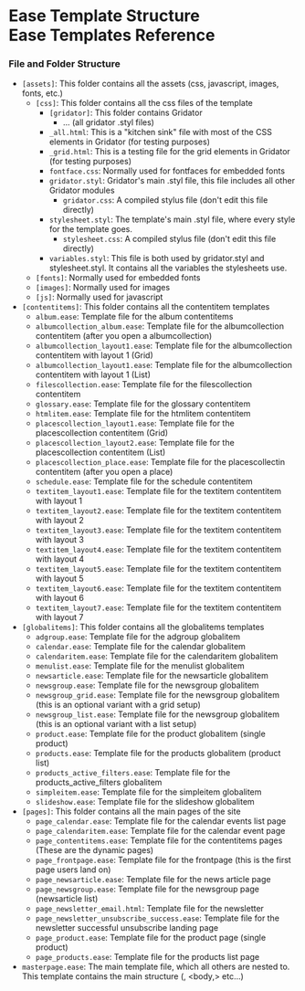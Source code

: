 # Ease Template Structure<br>Ease Templates Reference

### File and Folder Structure
* `[assets]`: This folder contains all the assets (css, javascript, images, fonts, etc.)
  * `[css]`: This folder contains all the css files of the template
    * `[gridator]`: This folder contains Gridator
      * ... (all gridator .styl files)
    * `_all.html`: This is a "kitchen sink" file with most of the CSS elements in Gridator (for testing purposes)
    * `_grid.html`: This is a testing file for the grid elements in Gridator (for testing purposes)
    * `fontface.css`: Normally used for fontfaces for embedded fonts
    * `gridator.styl`: Gridator's main .styl file, this file includes all other Gridator modules
      * `gridator.css`: A compiled stylus file (don't edit this file directly)
    * `stylesheet.styl`: The template's main .styl file, where every style for the template goes.
      * `stylesheet.css`: A compiled stylus file (don't edit this file directly)
    * `variables.styl`: This file is both used by gridator.styl and stylesheet.styl. It contains all the variables the stylesheets use.
  * `[fonts]`: Normally used for embedded fonts
  * `[images]`: Normally used for images
  * `[js]`: Normally used for javascript
* `[contentitems]`: This folder contains all the contentitem templates 
  * `album.ease`: Template file for the album contentitems
  * `albumcollection_album.ease`: Template file for the albumcollection contentitem (after you open a albumcollection)
  * `albumcollection_layout1.ease`: Template file for the albumcollection contentitem with layout 1 (Grid)
  * `albumcollection_layout1.ease`: Template file for the albumcollection contentitem with layout 1 (List)
  * `filescollection.ease`: Template file for the filescollection contentitem
  * `glossary.ease`: Template file for the glossary contentitem
  * `htmlitem.ease`: Template file for the htmlitem contentitem
  * `placescollection_layout1.ease`: Template file for the placescollection contentitem (Grid)
  * `placescollection_layout2.ease`: Template file for the placescollection contentitem (List)
  * `placescollection_place.ease`: Template file for the placescollectin contentitem (after you open a place)
  * `schedule.ease`: Template file for the schedule contentitem
  * `textitem_layout1.ease`: Template file for the textitem contentitem with layout 1
  * `textitem_layout2.ease`: Template file for the textitem contentitem with layout 2
  * `textitem_layout3.ease`: Template file for the textitem contentitem with layout 3
  * `textitem_layout4.ease`: Template file for the textitem contentitem with layout 4
  * `textitem_layout5.ease`: Template file for the textitem contentitem with layout 5
  * `textitem_layout6.ease`: Template file for the textitem contentitem with layout 6
  * `textitem_layout7.ease`: Template file for the textitem contentitem with layout 7
* `[globalitems]`: This folder contains all the globalitems templates
  * `adgroup.ease`: Template file for the adgroup globalitem
  * `calendar.ease`: Template file for the calendar globalitem
  * `calendaritem.ease`: Template file for the calendaritem globalitem
  * `menulist.ease`: Template file for the menulist globalitem
  * `newsarticle.ease`: Template file for the newsarticle globalitem
  * `newsgroup.ease`: Template file for the newsgroup globalitem
  * `newsgroup_grid.ease`: Template file for the newsgroup globalitem (this is an optional variant with a grid setup)
  * `newsgroup_list.ease`: Template file for the newsgroup globalitem (this is an optional variant with a list setup)
  * `product.ease`: Template file for the product globalitem (single product)
  * `products.ease`: Template file for the products globalitem (product list)
  * `products_active_filters.ease`: Template file for the products_active_filters globalitem
  * `simpleitem.ease`: Template file for the simpleitem globalitem
  * `slideshow.ease`: Template file for the slideshow globalitem
* `[pages]`: This folder contains all the main pages of the site
  * `page_calendar.ease`: Template file for the calendar events list page
  * `page_calendaritem.ease`: Template file for the calendar event page
  * `page_contentitems.ease`: Template file for the contentitems pages (These are the dynamic pages)
  * `page_frontpage.ease`: Template file for the frontpage (this is the first page users land on)
  * `page_newsarticle.ease`: Template file for the news article page
  * `page_newsgroup.ease`: Template file for the newsgroup page (newsarticle list)
  * `page_newsletter_email.html`: Template file for the newsletter
  * `page_newsletter_unsubscribe_success.ease`: Template file for the newsletter successful unsubscribe landing page 
  * `page_product.ease`: Template file for the product page (single product)
  * `page_products.ease`: Template file for the products list page
* `masterpage.ease`: The main template file, which all others are nested to. This template contains the main structure (<head>, <body,> etc...)

